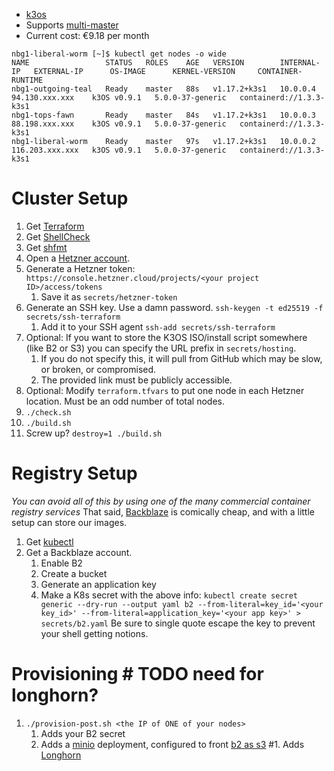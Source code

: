 - [k3os](https://github.com/rancher/k3os)
- Supports [multi-master](https://rancher.com/docs/k3s/latest/en/installation/ha-embedded/)
- Current cost: €9.18 per month
```
nbg1-liberal-worm [~]$ kubectl get nodes -o wide
NAME                 STATUS   ROLES    AGE   VERSION        INTERNAL-IP   EXTERNAL-IP      OS-IMAGE      KERNEL-VERSION     CONTAINER-RUNTIME
nbg1-outgoing-teal   Ready    master   88s   v1.17.2+k3s1   10.0.0.4      94.130.xxx.xxx    k3OS v0.9.1   5.0.0-37-generic   containerd://1.3.3-k3s1
nbg1-tops-fawn       Ready    master   84s   v1.17.2+k3s1   10.0.0.3      88.198.xxx.xxx    k3OS v0.9.1   5.0.0-37-generic   containerd://1.3.3-k3s1
nbg1-liberal-worm    Ready    master   97s   v1.17.2+k3s1   10.0.0.2      116.203.xxx.xxx   k3OS v0.9.1   5.0.0-37-generic   containerd://1.3.3-k3s1
```

# Cluster Setup
1. Get [Terraform](https://www.terraform.io/downloads.html)
1. Get [ShellCheck](https://www.shellcheck.net/)
1. Get [shfmt](https://github.com/mvdan/sh)
1. Open a [Hetzner account](https://www.hetzner.com/).
1. Generate a Hetzner token: `https://console.hetzner.cloud/projects/<your project ID>/access/tokens`
	1. Save it as `secrets/hetzner-token`
1. Generate an SSH key. Use a damn password. `ssh-keygen -t ed25519 -f secrets/ssh-terraform`
	1. Add it to your SSH agent `ssh-add secrets/ssh-terraform`
1. Optional: If you want to store the K3OS ISO/install script somewhere (like B2 or S3) you can specify the URL prefix in `secrets/hosting`.
	1. If you do not specify this, it will pull from GitHub which may be slow, or broken, or compromised.
	1. The provided link must be publicly accessible.
1. Optional: Modify `terraform.tfvars` to put one node in each Hetzner location. Must be an odd number of total nodes.
1. `./check.sh`
1. `./build.sh`
1. Screw up? `destroy=1 ./build.sh`

# Registry Setup
*You can avoid all of this by using one of the many commercial container registry services*
That said, [Backblaze](https://www.backblaze.com/b2/cloud-storage.html) is comically cheap, and with a little setup can store our images.

1. Get [kubectl](https://kubernetes.io/docs/tasks/tools/install-kubectl/)
1. Get a Backblaze account.
	1. Enable B2
	1. Create a bucket
	1. Generate an application key
	1. Make a K8s secret with the above info:
		`kubectl create secret generic --dry-run --output yaml b2 --from-literal=key_id='<your key_id>' --from-literal=application_key='<your app key>' > secrets/b2.yaml`
		Be sure to single quote escape the key to prevent your shell getting notions.

# Provisioning # TODO need for longhorn?
1. `./provision-post.sh <the IP of ONE of your nodes>`
	1. Adds your B2 secret
	1. Adds a [minio](https://hub.docker.com/r/minio/minio) deployment, configured to front [b2 as s3](https://github.com/minio/minio/blob/master/docs/gateway/b2.md)
	#1. Adds [Longhorn](https://github.com/longhorn/longhorn/releases)
